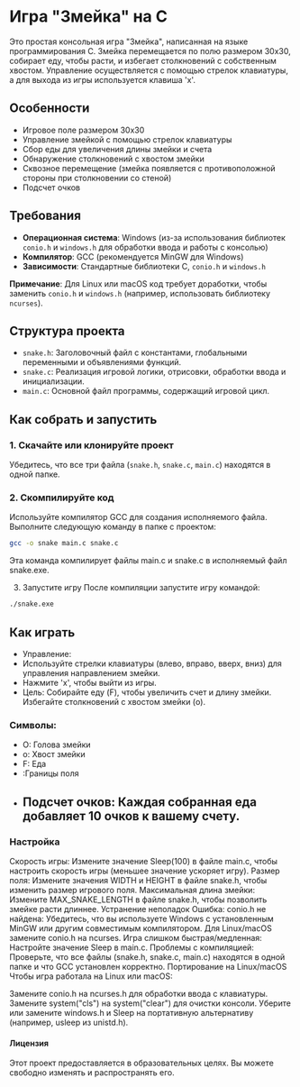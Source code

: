 # Игра "Змейка" на C

Это простая консольная игра "Змейка", написанная на языке программирования C. Змейка перемещается по полю размером 30x30, собирает еду, чтобы расти, и избегает столкновений с собственным хвостом. Управление осуществляется с помощью стрелок клавиатуры, а для выхода из игры используется клавиша 'x'.

## Особенности
- Игровое поле размером 30x30
- Управление змейкой с помощью стрелок клавиатуры
- Сбор еды для увеличения длины змейки и счета
- Обнаружение столкновений с хвостом змейки
- Сквозное перемещение (змейка появляется с противоположной стороны при столкновении со стеной)
- Подсчет очков

## Требования
- **Операционная система**: Windows (из-за использования библиотек `conio.h` и `windows.h` для обработки ввода и работы с консолью)
- **Компилятор**: GCC (рекомендуется MinGW для Windows)
- **Зависимости**: Стандартные библиотеки C, `conio.h` и `windows.h`

**Примечание**: Для Linux или macOS код требует доработки, чтобы заменить `conio.h` и `windows.h` (например, использовать библиотеку `ncurses`).

## Структура проекта
- `snake.h`: Заголовочный файл с константами, глобальными переменными и объявлениями функций.
- `snake.c`: Реализация игровой логики, отрисовки, обработки ввода и инициализации.
- `main.c`: Основной файл программы, содержащий игровой цикл.

## Как собрать и запустить

### 1. Скачайте или клонируйте проект
Убедитесь, что все три файла (`snake.h`, `snake.c`, `main.c`) находятся в одной папке.

### 2. Скомпилируйте код
Используйте компилятор GCC для создания исполняемого файла. Выполните следующую команду в папке с проектом:

```bash
gcc -o snake main.c snake.c
```

Эта команда компилирует файлы main.c и snake.c в исполняемый файл snake.exe.

3. Запустите игру
После компиляции запустите игру командой:
```bash
./snake.exe
```

## Как играть
- Управление:
- Используйте стрелки клавиатуры (влево, вправо, вверх, вниз) для управления направлением змейки.
- Нажмите 'x', чтобы выйти из игры.
- Цель: Собирайте еду (F), чтобы увеличить счет и длину змейки. Избегайте столкновений с хвостом змейки (o).
### Символы:
 - O: Голова змейки
 - o: Хвост змейки
 - F: Еда
 - :Границы поля
 - ## Подсчет очков: Каждая собранная еда добавляет 10 очков к вашему счету.
### Настройка
Скорость игры: Измените значение Sleep(100) в файле main.c, чтобы настроить скорость игры (меньшее значение ускоряет игру).
Размер поля: Измените значения WIDTH и HEIGHT в файле snake.h, чтобы изменить размер игрового поля.
Максимальная длина змейки: Измените MAX_SNAKE_LENGTH в файле snake.h, чтобы позволить змейке расти длиннее.
Устранение неполадок
Ошибка: conio.h не найдена: Убедитесь, что вы используете Windows с установленным MinGW или другим совместимым компилятором. Для Linux/macOS замените conio.h на ncurses.
Игра слишком быстрая/медленная: Настройте значение Sleep в main.c.
Проблемы с компиляцией: Проверьте, что все файлы (snake.h, snake.c, main.c) находятся в одной папке и что GCC установлен корректно.
Портирование на Linux/macOS
Чтобы игра работала на Linux или macOS:

Замените conio.h на ncurses.h для обработки ввода с клавиатуры.
Замените system("cls") на system("clear") для очистки консоли.
Уберите или замените windows.h и Sleep на портативную альтернативу (например, usleep из unistd.h).
#### Лицензия
Этот проект предоставляется в образовательных целях. Вы можете свободно изменять и распространять его.